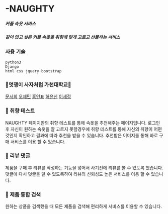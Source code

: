 # -NAUGHTY
##### 커플 속옷 서비스
##### 같이 입고 싶은 커플 속옷을 취향에 맞게 고르고 선물하는 서비스 

### 사용 기술
```
python3
Django
html css jquery bootstrap
```

### 🦁멋쟁이 사자처럼 가천대학교🦁

[문서희](https://github.com/MunSeoHee)
[오제민](https://github.com/jasonoh22)
[홍인표](https://github.com/Inpyo-Hong)
[허윤신](https://github.com/heo175)
[이세정](https://github.com/Wyntervv)

### 👄 취향 테스트
NAUGHTY 페이지만의 취향 테스트를 통해 속옷을 추천해주는 페이지입니다.
로그인 후 자신이 원하는 속옷을 잘 고르지 못할경우에 취향 테스트를 통해 자신의 취향이 어떤 것인지 확인하고 결과에 따라 추천을 받을 수 있습니다. 
추천받은 이미지를 통해 바로 구매 서비스를 이용 할 수 있습니다.

### 👄 리뷰 댓글
제품을 구매 후 리뷰를 작성하는 기능을 넣어서 사기전에 리뷰를 볼 수 있도록 했습니다.
댓글에 다시 덧글을 달 수 있도록하여 리뷰의 신뢰성도 높은 서비스를 이용 할 수 있습니다.

### 👄 제품 통합 검색
원하는 상품을 검색했을 때 모든 제품을 검색해 편리하게 서비스를 이용할 수 있습니다.


